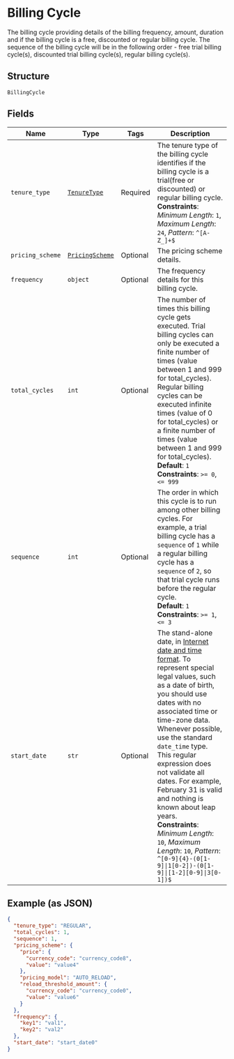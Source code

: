 
# Billing Cycle

The billing cycle providing details of the billing frequency, amount, duration and if the billing cycle is a free, discounted or regular billing cycle. The sequence of the billing cycle will be in the following order - free trial billing cycle(s), discounted trial billing cycle(s), regular billing cycle(s).

## Structure

`BillingCycle`

## Fields

| Name | Type | Tags | Description |
|  --- | --- | --- | --- |
| `tenure_type` | [`TenureType`](../../doc/models/tenure-type.md) | Required | The tenure type of the billing cycle identifies if the billing cycle is a trial(free or discounted) or regular billing cycle.<br>**Constraints**: *Minimum Length*: `1`, *Maximum Length*: `24`, *Pattern*: `^[A-Z_]+$` |
| `pricing_scheme` | [`PricingScheme`](../../doc/models/pricing-scheme.md) | Optional | The pricing scheme details. |
| `frequency` | `object` | Optional | The frequency details for this billing cycle. |
| `total_cycles` | `int` | Optional | The number of times this billing cycle gets executed. Trial billing cycles can only be executed a finite number of times (value between 1 and 999 for total_cycles). Regular billing cycles can be executed infinite times (value of 0 for total_cycles) or a finite number of times (value between 1 and 999 for total_cycles).<br>**Default**: `1`<br>**Constraints**: `>= 0`, `<= 999` |
| `sequence` | `int` | Optional | The order in which this cycle is to run among other billing cycles. For example, a trial billing cycle has a `sequence` of `1` while a regular billing cycle has a `sequence` of `2`, so that trial cycle runs before the regular cycle.<br>**Default**: `1`<br>**Constraints**: `>= 1`, `<= 3` |
| `start_date` | `str` | Optional | The stand-alone date, in [Internet date and time format](https://tools.ietf.org/html/rfc3339#section-5.6). To represent special legal values, such as a date of birth, you should use dates with no associated time or time-zone data. Whenever possible, use the standard `date_time` type. This regular expression does not validate all dates. For example, February 31 is valid and nothing is known about leap years.<br>**Constraints**: *Minimum Length*: `10`, *Maximum Length*: `10`, *Pattern*: `^[0-9]{4}-(0[1-9]\|1[0-2])-(0[1-9]\|[1-2][0-9]\|3[0-1])$` |

## Example (as JSON)

```json
{
  "tenure_type": "REGULAR",
  "total_cycles": 1,
  "sequence": 1,
  "pricing_scheme": {
    "price": {
      "currency_code": "currency_code8",
      "value": "value4"
    },
    "pricing_model": "AUTO_RELOAD",
    "reload_threshold_amount": {
      "currency_code": "currency_code0",
      "value": "value6"
    }
  },
  "frequency": {
    "key1": "val1",
    "key2": "val2"
  },
  "start_date": "start_date0"
}
```

